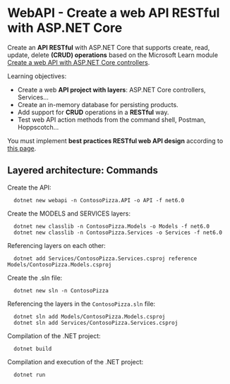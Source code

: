 # WebAPI - Create a web API RESTful with ASP.NET Core

Create an **API RESTful** with ASP.NET Core that supports create, read, update, delete **(CRUD) operations** based on the Microsoft Learn module [Create a web API with ASP.NET Core controllers](https://learn.microsoft.com/en-us/training/modules/build-web-api-aspnet-core/).

Learning objectives:
- Create a web **API project with layers**: ASP.NET Core controllers, Services...
- Create an in-memory database for persisting products.
- Add support for **CRUD** operations in a **RESTful** way.
- Test web API action methods from the command shell, Postman, Hoppscotch...

You must implement **best practices RESTful web API design** according to [this page](https://learn.microsoft.com/en-us/azure/architecture/best-practices/api-design).

## Layered architecture: Commands
Create the API:

      dotnet new webapi -n ContosoPizza.API -o API -f net6.0

Create the MODELS and SERVICES layers:

      dotnet new classlib -n ContosoPizza.Models -o Models -f net6.0
      dotnet new classlib -n ContosoPizza.Services -o Services -f net6.0

Referencing layers on each other:

      dotnet add Services/ContosoPizza.Services.csproj reference Models/ContosoPizza.Models.csproj

Create the .sln file:

      dotnet new sln -n ContosoPizza

Referencing the layers in the `ContosoPizza.sln` file:

      dotnet sln add Models/ContosoPizza.Models.csproj
      dotnet sln add Services/ContosoPizza.Services.csproj

Compilation of the .NET project:

      dotnet build

Compilation and execution of the .NET project:

      dotnet run